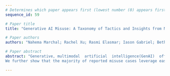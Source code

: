 ```yaml
--- 
# Determines which paper appears first (lowest number (0) appears first)
sequence_id: 59

# Paper title 
title: "Generative AI Misuse: A Taxonomy of Tactics and Insights from Media Data"

# Paper authors 
authors: "Nahema Marchal; Rachel Xu; Rasmi Elasmar; Iason Gabriel; Beth Goldberg; William Isaac"

# Paper abstract 
abstract: "Generative, multimodal  artificial  intelligence(GenAI)  offers  transformative  potential  across industries, but its misuse poses significant risks. While prior research has shed light on the potential of advanced AI systems to be exploited for malicious purposes, we still lack a concrete under-standing of how GenAI models are specifically exploited or abused in practice, including the tac-tics employed to inflict harm.  In this paper, we present a taxonomy of GenAI misuse tactics, in-formed by existing academic literature and a qualitative analysis of approximately 200 observed incidents of misuse reported between January 2023and March 2024. Through this analysis, we illuminate key and novel patterns in misuse during this time period, including potential motivations, strategies, and how attackers leverage and abuse system capabilities across modalities (e.g. image, text, audio, video) in the wild. Notably, we find that manipulation of human likeness (i.e., impersonation and sockpuppeting) and falsification of evidence underlie the most common tactics used in real-world cases of misuse.
We further show that the majority of reported misuse cases leverage easily accessible GenAI capabilities that require minimal technical expertise, rather than relying on complex attacks or advanced system manipulation."

--- 
```

